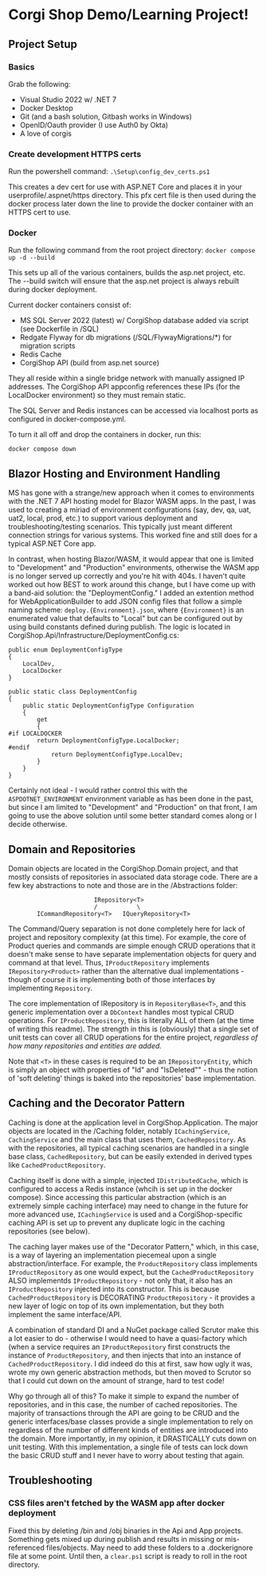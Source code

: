 # Corgi Shop Demo/Learning Project!

## Project Setup

### Basics

Grab the following:
- Visual Studio 2022 w/ .NET 7
- Docker Desktop
- Git (and a bash solution, Gitbash works in Windows)
- OpenID/Oauth provider (I use Auth0 by Okta)
- A love of corgis

### Create development HTTPS certs

Run the powershell command: ```.\Setup\config_dev_certs.ps1```

This creates a dev cert for use with ASP.NET Core and places it in your userprofile/.aspnet/https directory. This pfx cert file is then used during the docker process later down the line to provide the docker container with an HTTPS cert to use.

### Docker

Run the following command from the root project directory: ```docker compose up -d --build```

This sets up all of the various containers, builds the asp.net project, etc. The --build switch will ensure that the asp.net project is always rebuilt during docker deployment.

Current docker containers consist of:

- MS SQL Server 2022 (latest) w/ CorgiShop database added via script (see Dockerfile in /SQL)
- Redgate Flyway for db migrations (/SQL/FlywayMigrations/*) for migration scripts
- Redis Cache
- CorgiShop API (build from asp.net source)

They all reside within a single bridge network with manually assigned IP addresses. The CorgiShop API appconfig references these IPs (for the LocalDocker environment) so they must remain static.

The SQL Server and Redis instances can be accessed via localhost ports as configured in docker-compose.yml.

To turn it all off and drop the containers in docker, run this:
```
docker compose down
```

## Blazor Hosting and Environment Handling

MS has gone with a strange/new approach when it comes to environments with the .NET 7 API hosting model for Blazor WASM apps. In the past, I was used to creating a miriad of environment configurations (say, dev, qa, uat, uat2, local, prod, etc.) to support various deployment and troubleshooting/testing scenarios. This typically just meant different connection strings for various systems. This worked fine and still does for a typical ASP.NET Core app.

In contrast, when hosting Blazor/WASM, it would appear that one is limited to "Development" and "Production" environments, otherwise the WASM app is no longer served up correctly and you're hit with 404s. I haven't quite worked out how BEST to work around this change, but I have come up with a band-aid solution: the "DeploymentConfig." I added an extention method for WebApplicationBuilder to add JSON config files that follow a simple naming scheme: `deploy.{Environment}.json`, where `{Environment}` is an enumerated value that defaults to "Local" but can be configured out by using build constants defined during publish. The logic is located in CorgiShop.Api/Infrastructure/DeploymentConfig.cs:

```
public enum DeploymentConfigType
{
    LocalDev,
    LocalDocker
}

public static class DeploymentConfig
{
    public static DeploymentConfigType Configuration
    {
        get
        {
#if LOCALDOCKER
        return DeploymentConfigType.LocalDocker;
#endif
            return DeploymentConfigType.LocalDev;
        }
    }
}
```

Certainly not ideal - I would rather control this with the `ASPDOTNET_ENVIRONMENT` environment variable as has been done in the past, but since I am limited to "Development" and "Production" on that front, I am going to use the above solution until some better standard comes along or I decide otherwise.

## Domain and Repositories

Domain objects are located in the CorgiShop.Domain project, and that mostly consists of repositories in associated data storage code. There are a few key abstractions to note and those are in the /Abstractions folder:

```
                        IRepository<T>
                        /           \
        ICommandRepository<T>   IQueryRepository<T>
```

The Command/Query separation is not done completely here for lack of project and repository complexity (at this time). For example, the core of Product queries and commands are simple enough CRUD operations that it doesn't make sense to have separate implementation objects for query and command at that level. Thus, `IProductRepository` implements `IRepository<Product>` rather than the alternative dual implementations - though of course it is implementing both of those interfaces by implementing `Repository`.

The core implementation of IRepository is in `RepositoryBase<T>`, and this generic implementation over a `DbContext` handles most typical CRUD operations. For `IProductRepository`, this is literally ALL of them (at the time of writing this readme). The strength in this is (obviously) that a single set of unit tests can cover all CRUD operations for the entire project, *regardless of how many repositories and entities are added.*

Note that `<T>` in these cases is required to be an `IRepositoryEntity`, which is simply an object with properties of "Id" and "IsDeleted"" - thus the notion of 'soft deleting' things is baked into the repositories' base implementation.

## Caching and the Decorator Pattern

Caching is done at the application level in CorgiShop.Application. The major objects are located in the /Caching folder, notably `ICachingService`, `CachingService` and the main class that uses them, `CachedRepository`. As with the repositories, all typical caching scenarios are handled in a single base class, `CachedRepository`, but can be easily extended in derived types like `CachedProductRepository`.

Caching itself is done with a simple, injected `IDistributedCache`, which is configured to access a Redis instance (whcih is set up in the docker compose). Since accessing this particular abstraction (which is an extremely simple caching interface) may need to change in the future for more advanced use, `ICachingService` is used and a CorgiShop-specific caching API is set up to prevent any duplicate logic in the caching repositories (see below).

The caching layer makes use of the "Decorator Pattern," which, in this case, is a way of layering an implementation piecemeal upon a single abstraction/interface. For example, the `ProductRepository` class implements `IProductRepository` as one would expect, but the `CachedProductRepository` ALSO implementds `IProductRepository` - not only that, it also has an `IProductRepository` injected into its constructor. This is because `CachedProductRepository` is DECORATING `ProductRepository` - it provides a new layer of logic on top of its own implementation, but they both implement the same interface/API.

A combination of standard DI and a NuGet package called Scrutor make this a lot easier to do - otherwise I would need to have a quasi-factory which (when a service requires an `IProductRepository` first constructs the instance of `ProductRepository`, and then injects that into an instance of `CachedProductRepository`. I did indeed do this at first, saw how ugly it was, wrote my own generic abstraction methods, but then moved to Scrutor so that I could cut down on the amount of strange, hard to test code!

Why go through all of this? To make it simple to expand the number of repositories, and in this case, the number of cached repositories. The majority of transactions through the API are going to be CRUD and the generic interfaces/base classes provide a single implementation to rely on regardless of the number of different kinds of entities are introduced into the domain. More importantly, in my opinion, it DRASTICALLY cuts down on unit testing. With this implementation, a single file of tests can lock down the basic CRUD stuff and I never have to worry about testing that again.

## Troubleshooting

### CSS files aren't fetched by the WASM app after docker deployment

Fixed this by deleting /bin and /obj binaries in the Api and App projects. Something gets mixed up during publish and results in missing or mis-referenced files/objects. May need to add these folders to a .dockerignore file at some point. Until then, a `clear.ps1` script is ready to roll in the root directory.